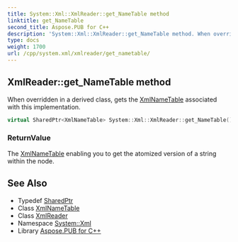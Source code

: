 ```yaml
---
title: System::Xml::XmlReader::get_NameTable method
linktitle: get_NameTable
second_title: Aspose.PUB for C++
description: 'System::Xml::XmlReader::get_NameTable method. When overridden in a derived class, gets the XmlNameTable associated with this implementation in C++.'
type: docs
weight: 1700
url: /cpp/system.xml/xmlreader/get_nametable/
---
```

## XmlReader::get_NameTable method


When overridden in a derived class, gets the [XmlNameTable](../../xmlnametable/) associated with this implementation.

```cpp
virtual SharedPtr<XmlNameTable> System::Xml::XmlReader::get_NameTable()=0
```


### ReturnValue

The [XmlNameTable](../../xmlnametable/) enabling you to get the atomized version of a string within the node.

## See Also

* Typedef [SharedPtr](../../../system/sharedptr/)
* Class [XmlNameTable](../../xmlnametable/)
* Class [XmlReader](../)
* Namespace [System::Xml](../../)
* Library [Aspose.PUB for C++](../../../)
